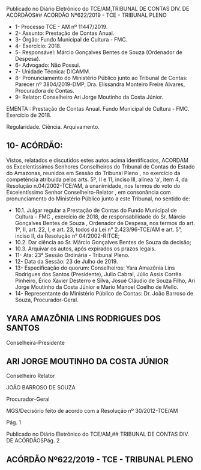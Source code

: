 Publicado  no  Diário  Eletrônico do TCE/AM,TRIBUNAL DE CONTAS DIV. DE ACÓRDÃOS## ACÓRDÃO Nº622/2019 - TCE - TRIBUNAL PLENO

- 1- Processo TCE - AM nº 11447/2019.
- 2- Assunto: Prestação de Contas Anual.
- 3- Órgão: Fundo Municipal de Cultura - FMC.
- 4- Exercício: 2018.
- 5- Responsável: Márcio Gonçalves Bentes de Souza (Ordenador de Despesa).
- 6- Advogado: Não Possui.
- 7- Unidade Técnica: DICAMM.
- 8- Pronunciamento  do  Ministério  Público  junto  ao  Tribunal  de  Contas: Parecer  nº 3804/2019-DMP, Dra. Elissandra Monteiro Freire Alvares, Procuradora de Contas.
- 9- Relator: Conselheiro Ari Jorge Moutinho da Costa Júnior.

EMENTA : Prestação de Contas Anual. Fundo Municipal de Cultura - FMC. Exercício de 2018.

Regularidade. Ciência. Arquivamento.

## 10-  ACÓRDÃO:

Vistos, relatados e discutidos estes autos acima identificados, ACORDAM os Excelentíssimos Senhores Conselheiros do Tribunal de Contas do Estado do Amazonas, reunidos em Sessão do Tribunal Pleno , no exercício da competência atribuída pelos arts. 5º, II e 11, inciso III, alínea 'a', item 4, da Resolução n.04/2002-TCE/AM, à unanimidade, nos termos do voto do Excelentíssimo Senhor Conselheiro-Relator , em consonância com pronunciamento do Ministério Público junto a este Tribunal, no sentido de:

- 10.1. Julgar  regular a  Prestação  de  Contas  do Fundo  Municipal  de Cultura - FMC , exercício de 2018, de responsabilidade do Sr. Márcio Gonçalves Bentes de Souza , Ordenador de Despesa, nos termos do art. 1º, II, art. 22, I, e art. 23, todos da Lei n° 2.423/96-TCE/AM e art. 5°, inciso II, da Resolução n° 04/2002-RITCE;
- 10.2. Dar ciência ao Sr. Márcio Gonçalves Bentes de Souza da decisão;
- 10.3. Arquivar os autos, após expirados os prazos legais.
- 11-  Ata: 23ª Sessão Ordinária - Tribunal Pleno.
- 12-  Data da Sessão: 23 de Julho de 2019.
- 13-  Especificação  do  quorum: Conselheiros: Yara  Amazônia  Lins  Rodrigues  dos Santos (Presidente), Julio Cabral, Júlio Assis Corrêa Pinheiro, Érico Xavier Desterro e Silva,  Josué  Cláudio  de  Souza  Filho,  Ari  Jorge  Moutinho  da  Costa  Júnior  e  Mario Manoel Coelho de Mello.
- 14-  Representante  do  Ministério  Público  de  Contas: Dr. João  Barroso  de  Souza, Procurador-Geral.

## YARA AMAZÔNIA LINS RODRIGUES DOS SANTOS

Conselheira-Presidente

## ARI JORGE MOUTINHO DA COSTA JÚNIOR

Conselheiro Relator

JOÃO BARROSO DE SOUZA

Procurador-Geral

MGS/Decisório feito de acordo com a Resolução nº 30/2012-TCE/AM

Pág. 1

Publicado  no  Diário  Eletrônico do TCE/AM,## TRIBUNAL DE CONTAS DIV. DE ACÓRDÃOSPág. 2

## ACÓRDÃO Nº622/2019 - TCE - TRIBUNAL PLENO